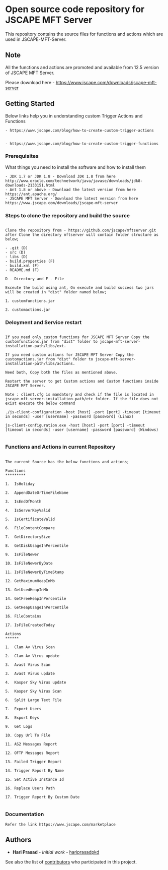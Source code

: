 # Open source code repository for JSCAPE MFT Server 
 
 This repository contains the source files for functions and actions which are used in JSCAPE-MFT-Server.
 
 ## Note
 
 All the functions and actions are promoted and available from 12.5 version of JSCAPE MFT Server. 
 
 Please download  here - https://www.jscape.com/downloads/jscape-mft-server 

 ## Getting Started

Below links help you in understanding custom Trigger Actions and Functions

```
- https://www.jscape.com/blog/how-to-create-custom-trigger-actions


- https://www.jscape.com/blog/how-to-create-custom-trigger-functions

```
### Prerequisites

What things you need to install the software and how to install them

```
- JDK 1.7 or JDK 1.8 - Download JDK 1.8 from here http://www.oracle.com/technetwork/java/javase/downloads/jdk8-downloads-2133151.html 
- Ant 1.8 or above - Download the latest version from here https://ant.apache.org/
- JSCAPE MFT Server - Download the latest version from here https://www.jscape.com/downloads/jscape-mft-server
```


### Steps to clone the repository and build the source
```

Clone the repository from - https://github.com/jscape/mftserver.git after Clone the directory mftserver will contain folder structure as below;

- .git (D)
- src (D)
- libs (D)
- build.properties (F)
- build.xml (F)
- README.md (F)

D - Directory and F - File

Exceute the build using ant, On execute and build success two jars will be created in "dist" folder named below;

1. customfunctions.jar

2. customactions.jar

```

### Deloyment and Service restart
```

If you need only custom functions for JSCAPE MFT Server Copy the customfunctions.jar from "dist" folder to jscape-mft-server-installation-path/libs/ext.

If you need custom actions for JSCAPE MFT Server Copy the customactions.jar from "dist" folder to jscape-mft-server-installation-path/libs/actions.

Need both, Copy both the files as mentioned above.

Restart the server to get Custom actions and Custom functions inside JSCAPE MFT Server.

Note : client.cfg is mandatory and check if the file is located in jscape-mft-server-installation-path/etc folder. If the file does not exist execute the below command

./js-client-configuration -host [host] -port [port] -timeout [timeout in seconds] -user [username] -password [password] (Linux)

js-client-configuration.exe -host [host] -port [port] -timeout [timeout in seconds] -user [username] -password [password] (Windows)


```


### Functions and Actions in current Repository
```

The current Source has the below functions and actions;

Functions
*********

1.  IsHoliday

2.  AppendDateOrTimeFileName
 
3.  IsEndOfMonth

4.  IsServerKeyValid

5.  IsCertificateValid

6.  FileContentCompare
 
7.  GetDirectorySize

8.  GetDiskUsageInPercentile

9.  IsFileNewer

10. IsFileNewerByDate

11. IsFileNewerByTimeStamp

12. GetMaximumHeapInMb

13. GetUsedHeapInMb

14. GetFreeHeapInPercentile

15. GetHeapUsageInPercentile

16. FileContains

17. IsFileCreatedToday

Actions
******

1.  Clam Av Virus Scan

2.  Clam Av Virus update

3.  Avast Virus Scan

3.  Avast Virus update

4.  Kasper Sky Virus update

5.  Kasper Sky Virus Scan 

6.  Split Large Text File

7.  Export Users 

8.  Export Keys

9.  Get Logs

10. Copy Url To File

11. AS2 Messages Report

12. OFTP Messages Report

13. Failed Trigger Report

14. Trigger Report By Name

15. Set Active Instance Id

16. Replace Users Path

17. Trigger Report By Custom Date


```

### Documentation
```
Refer the link https://www.jscape.com/marketplace

```

## Authors

* **Hari Prasad** - *Initial work* - [hariprasadpkd](https://github.com/hariprasadpkd)

See also the list of [contributors](https://github.com/jscape/mftserver/graphs/contributors) who participated in this project.
